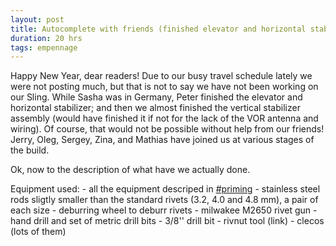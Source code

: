 ```yaml
---
layout: post
title: Autocomplete with friends (finished elevator and horizontal stabilizer, rudder ready to skin)
duration: 20 hrs
tags: empennage
---
```


Happy New Year, dear readers! Due to our busy travel schedule lately we were not posting much, but that is not to say
we have not been working on our Sling. While Sasha was in Germany, Peter finished the elevator and horizontal stabilizer;
and then we almost finished the vertical stabilizer assembly (would have finished it if not for the lack of the VOR antenna 
and wiring). Of course, that would not be possible without help from our friends! 
Jerry, Oleg, Sergey, Zina, and Mathias have joined us at various stages of the build. 

Ok, now to the description of what have we actually done.

Equipment used:
    - all the equipment descriped in [#priming](/tag/priming)
    - stainless steel rods sligtly smaller than the standard rivets (3.2, 4.0 and 4.8 mm), a pair of each size
    - deburring wheel to deburr rivets
    - milwakee M2650 rivet gun
    - hand drill and set of metric drill bits
    - 3/8'' drill bit
    - rivnut tool (link)
    - clecos (lots of them)
    

